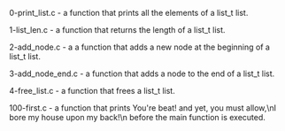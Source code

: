 0-print_list.c - a function that prints all the elements of a list_t list.

1-list_len.c - a function that returns the length of a list_t list.

2-add_node.c -  a a function that adds a new node at the beginning of a list_t list.

3-add_node_end.c - a function that adds a node to the end of a list_t list.

4-free_list.c - a function that frees a list_t list.

100-first.c - a function that prints You're beat! and yet, you must allow,\nI bore my house upon my back!\n before the main function is executed.

